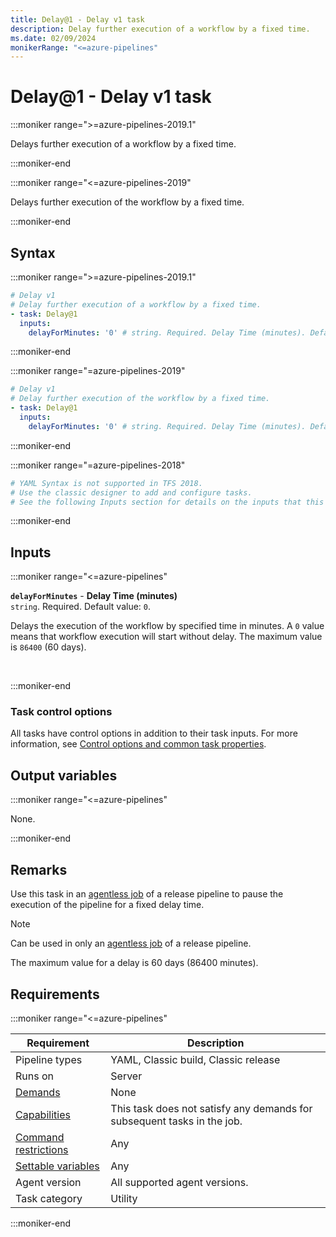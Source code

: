 ```yaml
---
title: Delay@1 - Delay v1 task
description: Delay further execution of a workflow by a fixed time.
ms.date: 02/09/2024
monikerRange: "<=azure-pipelines"
---
```


# Delay@1 - Delay v1 task

<!-- :::description::: -->
:::moniker range=">=azure-pipelines-2019.1"

<!-- :::editable-content name="description"::: -->
Delays further execution of a workflow by a fixed time.
<!-- :::editable-content-end::: -->

:::moniker-end

:::moniker range="<=azure-pipelines-2019"

<!-- :::editable-content name="description"::: -->
Delays further execution of the workflow by a fixed time.
<!-- :::editable-content-end::: -->

:::moniker-end
<!-- :::description-end::: -->

<!-- :::syntax::: -->
## Syntax

:::moniker range=">=azure-pipelines-2019.1"

```yaml
# Delay v1
# Delay further execution of a workflow by a fixed time.
- task: Delay@1
  inputs:
    delayForMinutes: '0' # string. Required. Delay Time (minutes). Default: 0.
```

:::moniker-end

:::moniker range="=azure-pipelines-2019"

```yaml
# Delay v1
# Delay further execution of the workflow by a fixed time.
- task: Delay@1
  inputs:
    delayForMinutes: '0' # string. Required. Delay Time (minutes). Default: 0.
```

:::moniker-end

:::moniker range="=azure-pipelines-2018"

```yaml
# YAML Syntax is not supported in TFS 2018.
# Use the classic designer to add and configure tasks.
# See the following Inputs section for details on the inputs that this task supports.
```

:::moniker-end
<!-- :::syntax-end::: -->

<!-- :::inputs::: -->
## Inputs

<!-- :::item name="delayForMinutes"::: -->
:::moniker range="<=azure-pipelines"

**`delayForMinutes`** - **Delay Time (minutes)**<br>
`string`. Required. Default value: `0`.<br>
<!-- :::editable-content name="helpMarkDown"::: -->
Delays the execution of the workflow by specified time in minutes. A `0` value means that workflow execution will start without delay. The maximum value is `86400` (60 days).
<!-- :::editable-content-end::: -->
<br>

:::moniker-end
<!-- :::item-end::: -->

### Task control options

All tasks have control options in addition to their task inputs. For more information, see [Control options and common task properties](/azure/devops/pipelines/yaml-schema/steps-task#common-task-properties).
<!-- :::inputs-end::: -->

<!-- :::outputVariables::: -->
## Output variables

:::moniker range="<=azure-pipelines"

None.

:::moniker-end
<!-- :::outputVariables-end::: -->

<!-- :::remarks::: -->
<!-- :::editable-content name="remarks"::: -->
## Remarks

Use this task in an [agentless job](/azure/devops/pipelines/process/phases#server-jobs) of a release pipeline to pause the execution of the pipeline for a fixed delay time.

> [!NOTE]
> Can be used in only an [agentless job](/azure/devops/pipelines/process/phases#server-jobs) of a release pipeline.

The maximum value for a delay is 60 days (86400 minutes).
<!-- :::editable-content-end::: -->
<!-- :::remarks-end::: -->

<!-- :::examples::: -->
<!-- :::editable-content name="examples"::: -->
<!-- :::editable-content-end::: -->
<!-- :::examples-end::: -->

<!-- :::properties::: -->
## Requirements

:::moniker range="<=azure-pipelines"

| Requirement | Description |
|-------------|-------------|
| Pipeline types | YAML, Classic build, Classic release |
| Runs on | Server |
| [Demands](/azure/devops/pipelines/process/demands) | None |
| [Capabilities](/azure/devops/pipelines/agents/agents#capabilities) | This task does not satisfy any demands for subsequent tasks in the job. |
| [Command restrictions](/azure/devops/pipelines/security/templates#agent-logging-command-restrictions) | Any |
| [Settable variables](/azure/devops/pipelines/security/templates#agent-logging-command-restrictions) | Any |
| Agent version | All supported agent versions. |
| Task category | Utility |

:::moniker-end
<!-- :::properties-end::: -->

<!-- :::see-also::: -->
<!-- :::editable-content name="seeAlso"::: -->
<!-- :::editable-content-end::: -->
<!-- :::see-also-end::: -->